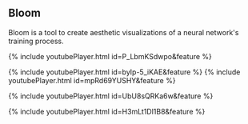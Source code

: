 ## Bloom

Bloom is a tool to create aesthetic visualizations of a neural network's training process.

{% include youtubePlayer.html id=P_LbmKSdwpo&feature %}

{% include youtubePlayer.html id=byIp-5_iKAE&feature %}
{% include youtubePlayer.html id=mpRd69YUSHY&feature %}

{% include youtubePlayer.html id=UbU8sQRKa6w&feature %}

{% include youtubePlayer.html id=H3mLt1Dl1B8&feature %}

